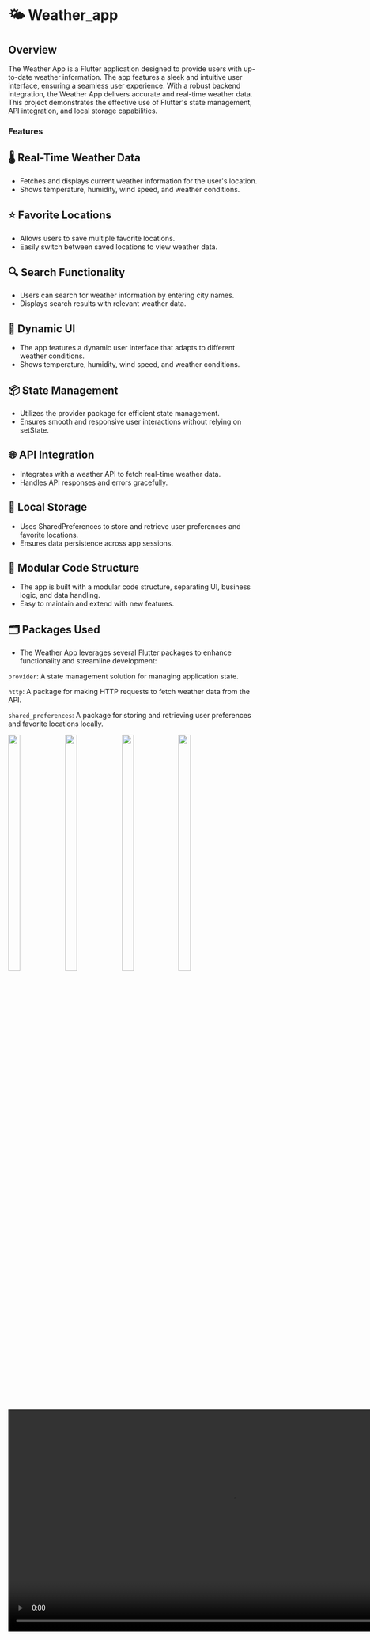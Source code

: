 # 🌤️ Weather_app
## Overview
The Weather App is a Flutter application designed to provide users with up-to-date weather information. The app features a sleek and intuitive user interface, ensuring a seamless user experience. With a robust backend integration, the Weather App delivers accurate and real-time weather data. This project demonstrates the effective use of Flutter's state management, API integration, and local storage capabilities.

### Features
## 🌡️ Real-Time Weather Data
- Fetches and displays current weather information for the user's location.
- Shows temperature, humidity, wind speed, and weather conditions.

## ⭐ Favorite Locations
- Allows users to save multiple favorite locations.
- Easily switch between saved locations to view weather data.

## 🔍 Search Functionality
- Users can search for weather information by entering city names.
- Displays search results with relevant weather data.

## 🎨 Dynamic UI
- The app features a dynamic user interface that adapts to different weather conditions.
- Shows temperature, humidity, wind speed, and weather conditions.

##  📦 State Management
- Utilizes the provider package for efficient state management.
- Ensures smooth and responsive user interactions without relying on setState.

## 🌐 API Integration
- Integrates with a weather API to fetch real-time weather data.
- Handles API responses and errors gracefully.

##  💾 Local Storage
- Uses SharedPreferences to store and retrieve user preferences and favorite locations.
- Ensures data persistence across app sessions.

## 📂 Modular Code Structure
- The app is built with a modular code structure, separating UI, business logic, and data handling.
- Easy to maintain and extend with new features.

## 🗂 Packages Used
- The Weather App leverages several Flutter packages to enhance functionality and streamline development:

`provider`: A state management solution for managing application state.

`http`: A package for making HTTP requests to fetch weather data from the API.

`shared_preferences`: A package for storing and retrieving user preferences and favorite locations locally.
<div> 
  <img src = "https://github.com/user-attachments/assets/5af51f6d-3a02-4ad8-b3b5-305aa4268530"  height=35% width=22%  />
   <img src = "https://github.com/user-attachments/assets/1dbf40b0-73cb-47bc-acd1-a68410ef86b4"  height=35% width=22%  />
   <img src = "https://github.com/user-attachments/assets/112c2628-ea97-4f17-8a88-19c02884150a"  height=35% width=22%  />
  <img src = "https://github.com/user-attachments/assets/02c4c7db-772d-4969-adbe-c6a02bccb43e"  height=35% width=22%  />
  <video height="450" src="https://github.com/user-attachments/assets/b3ed5e23-d173-49c8-91eb-7df02c4b59dd" />
</div>





